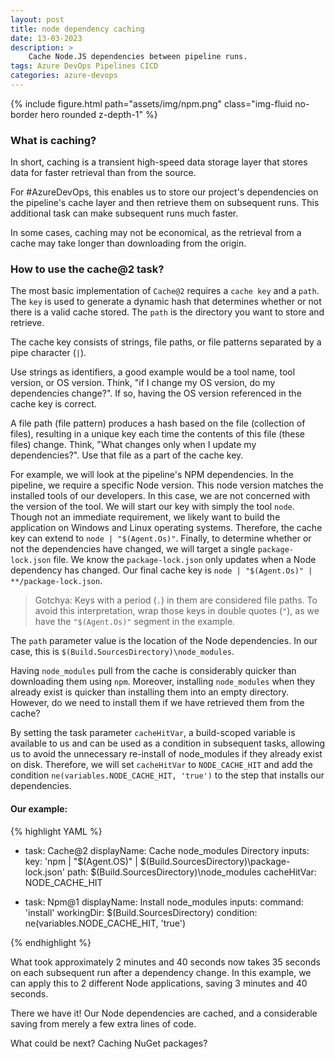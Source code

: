```yaml
---
layout: post
title: node dependency caching
date: 13-03-2023
description: >
    Cache Node.JS dependencies between pipeline runs. 
tags: Azure DevOps Pipelines CICD
categories: azure-devops
---
```


{% include figure.html path="assets/img/npm.png" class="img-fluid no-border hero rounded z-depth-1" %}

### What is caching?

In short, caching is a transient high-speed data storage layer that stores data for faster retrieval than from the source.

For #AzureDevOps, this enables us to store our project's dependencies on the pipeline's cache layer and then retrieve them on subsequent runs. This additional task can make subsequent runs much faster.

In some cases, caching may not be economical, as the retrieval from a cache may take longer than downloading from the origin.

### How to use the cache@2 task?

The most basic implementation of `Cache@2` requires a `cache key` and a `path`. The `key` is used to generate a dynamic hash that determines whether or not there is a valid cache stored. The `path` is the directory you want to store and retrieve.

The cache key consists of strings, file paths, or file patterns separated by a pipe character (`|`).

Use strings as identifiers, a good example would be a tool name, tool version, or OS version. Think, "if I change my OS version, do my dependencies change?". If so, having the OS version referenced in the cache key is correct.

A file path (file pattern) produces a hash based on the file (collection of files), resulting in a unique key each time the contents of this file (these files) change. Think, "What changes only when I update my dependencies?". Use that file as a part of the cache key.

For example, we will look at the pipeline's NPM dependencies. In the pipeline, we require a specific Node version. This node version matches the installed tools of our developers. In this case, we are not concerned with the version of the tool. We will start our key with simply the tool `node`. Though not an immediate requirement, we likely want to build the application on Windows and Linux operating systems. Therefore, the cache key can extend to `node | "$(Agent.Os)"`. Finally, to determine whether or not the dependencies have changed, we will target a single `package-lock.json` file. We know the `package-lock.json` only updates when a Node dependency has changed. Our final cache key is `node | "$(Agent.Os)" | **/package-lock.json`.

> Gotchya: Keys with a period (`.`) in them are considered file paths. To avoid this interpretation, wrap those keys in double quotes (`"`), as we have the `"$(Agent.Os)"` segment in the example.

The `path` parameter value is the location of the Node dependencies. In our case, this is `$(Build.SourcesDirectory)\node_modules`.

Having `node_modules` pull from the cache is considerably quicker than downloading them using `npm`. Moreover, installing `node_modules` when they already exist is quicker than installing them into an empty directory. However, do we need to install them if we have retrieved them from the cache?

By setting the task parameter `cacheHitVar`, a build-scoped variable is available to us and can be used as a condition in subsequent tasks, allowing us to avoid the unnecessary re-install of node_modules if they already exist on disk. Therefore, we will set `cacheHitVar` to `NODE_CACHE_HIT` and add the condition `ne(variables.NODE_CACHE_HIT, 'true')` to the step that installs our dependencies.

#### Our example:

{% highlight YAML %}

- task: Cache@2
  displayName: Cache node_modules Directory
  inputs:
    key: 'npm | "$(Agent.OS)" | $(Build.SourcesDirectory)\package-lock.json'
    path: $(Build.SourcesDirectory)\node_modules
    cacheHitVar: NODE_CACHE_HIT

- task: Npm@1
  displayName: Install node_modules
  inputs:
    command: 'install'
    workingDir: $(Build.SourcesDirectory)
  condition: ne(variables.NODE_CACHE_HIT, 'true')

{% endhighlight %}

What took approximately 2 minutes and 40 seconds now takes 35 seconds on each subsequent run after a dependency change. In this example, we can apply this to 2 different Node applications, saving 3 minutes and 40 seconds.

There we have it! Our Node dependencies are cached, and a considerable saving from merely a few extra lines of code.

What could be next? Caching NuGet packages?
